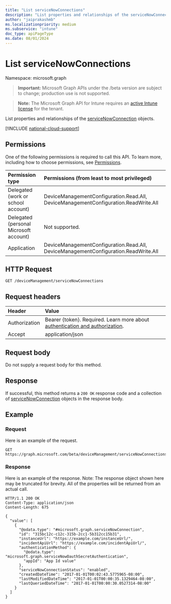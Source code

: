 ```yaml
---
title: "List serviceNowConnections"
description: "List properties and relationships of the serviceNowConnection objects."
author: "jaiprakashmb"
ms.localizationpriority: medium
ms.subservice: "intune"
doc_type: apiPageType
ms.date: 08/01/2024
---
```


# List serviceNowConnections

Namespace: microsoft.graph

> **Important:** Microsoft Graph APIs under the /beta version are subject to change; production use is not supported.

> **Note:** The Microsoft Graph API for Intune requires an [active Intune license](https://go.microsoft.com/fwlink/?linkid=839381) for the tenant.

List properties and relationships of the [serviceNowConnection](../resources/intune-servicenowconnectorservice-servicenowconnection.md) objects.

[!INCLUDE [national-cloud-support](../../includes/all-clouds.md)]

## Permissions
One of the following permissions is required to call this API. To learn more, including how to choose permissions, see [Permissions](/graph/permissions-reference).

|Permission type|Permissions (from least to most privileged)|
|:---|:---|
|Delegated (work or school account)|DeviceManagementConfiguration.Read.All, DeviceManagementConfiguration.ReadWrite.All|
|Delegated (personal Microsoft account)|Not supported.|
|Application|DeviceManagementConfiguration.Read.All, DeviceManagementConfiguration.ReadWrite.All|

## HTTP Request
<!-- {
  "blockType": "ignored"
}
-->
``` http
GET /deviceManagement/serviceNowConnections
```

## Request headers
|Header|Value|
|:---|:---|
|Authorization|Bearer {token}. Required. Learn more about [authentication and authorization](/graph/auth/auth-concepts).|
|Accept|application/json|

## Request body
Do not supply a request body for this method.

## Response
If successful, this method returns a `200 OK` response code and a collection of [serviceNowConnection](../resources/intune-servicenowconnectorservice-servicenowconnection.md) objects in the response body.

## Example

### Request
Here is an example of the request.
``` http
GET https://graph.microsoft.com/beta/deviceManagement/serviceNowConnections
```

### Response
Here is an example of the response. Note: The response object shown here may be truncated for brevity. All of the properties will be returned from an actual call.
``` http
HTTP/1.1 200 OK
Content-Type: application/json
Content-Length: 675

{
  "value": [
    {
      "@odata.type": "#microsoft.graph.serviceNowConnection",
      "id": "315bc12c-c12c-315b-2cc1-5b312cc15b31",
      "instanceUrl": "https://example.com/instanceUrl/",
      "incidentApiUrl": "https://example.com/incidentApiUrl/",
      "authenticationMethod": {
        "@odata.type": "microsoft.graph.serviceNowOauthSecretAuthentication",
        "appId": "App Id value"
      },
      "serviceNowConnectionStatus": "enabled",
      "createdDateTime": "2017-01-01T00:02:43.5775965-08:00",
      "lastModifiedDateTime": "2017-01-01T00:00:35.1329464-08:00",
      "lastQueriedDateTime": "2017-01-01T00:00:30.0527314-08:00"
    }
  ]
}
```
